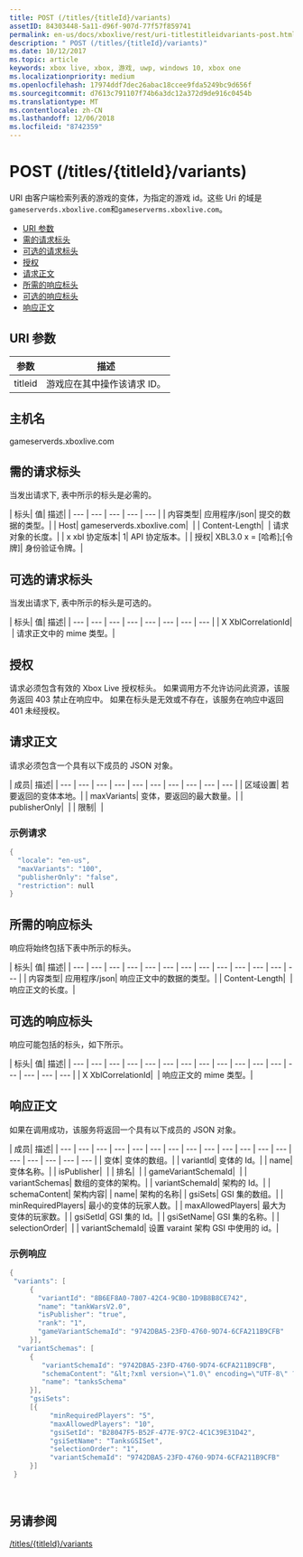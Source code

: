 ```yaml
---
title: POST (/titles/{titleId}/variants)
assetID: 84303448-5a11-d96f-907d-77f57f859741
permalink: en-us/docs/xboxlive/rest/uri-titlestitleidvariants-post.html
description: " POST (/titles/{titleId}/variants)"
ms.date: 10/12/2017
ms.topic: article
keywords: xbox live, xbox, 游戏, uwp, windows 10, xbox one
ms.localizationpriority: medium
ms.openlocfilehash: 17974ddf7dec26abac18ccee9fda5249bc9d656f
ms.sourcegitcommit: d7613c791107f74b6a3dc12a372d9de916c0454b
ms.translationtype: MT
ms.contentlocale: zh-CN
ms.lasthandoff: 12/06/2018
ms.locfileid: "8742359"
---
```

# <a name="post-titlestitleidvariants"></a>POST (/titles/{titleId}/variants)
URI 由客户端检索列表的游戏的变体，为指定的游戏 id。这些 Uri 的域是`gameserverds.xboxlive.com`和`gameserverms.xboxlive.com`。
 
  * [URI 参数](#ID4EZ)
  * [需的请求标头](#ID4EIB)
  * [可选的请求标头](#ID4EED)
  * [授权](#ID4E3D)
  * [请求正文](#ID4EEE)
  * [所需的响应标头](#ID4ELF)
  * [可选的响应标头](#ID4EMG)
  * [响应正文](#ID4EEH)
 
<a id="ID4EZ"></a>

 
## <a name="uri-parameters"></a>URI 参数
 
| 参数| 描述| 
| --- | --- | 
| titleid| 游戏应在其中操作该请求 ID。| 
  
<a id="ID5EG"></a>

 
## <a name="host-name"></a>主机名

gameserverds.xboxlive.com
 
<a id="ID4EIB"></a>

 
## <a name="required-request-headers"></a>需的请求标头
 
当发出请求下, 表中所示的标头是必需的。
 
| 标头| 值| 描述| 
| --- | --- | --- | --- | --- | 
| 内容类型| 应用程序/json| 提交的数据的类型。| 
| Host| gameserverds.xboxlive.com|  | 
| Content-Length|  | 请求对象的长度。| 
| x xbl 协定版本| 1| API 协定版本。| 
| 授权| XBL3.0 x = [哈希];[令牌]| 身份验证令牌。| 
  
<a id="ID4EED"></a>

 
## <a name="optional-request-headers"></a>可选的请求标头
 
当发出请求下, 表中所示的标头是可选的。
 
| 标头| 值| 描述| 
| --- | --- | --- | --- | --- | --- | --- | --- | 
| X XblCorrelationId|  | 请求正文中的 mime 类型。| 
  
<a id="ID4E3D"></a>

 
## <a name="authorization"></a>授权

请求必须包含有效的 Xbox Live 授权标头。 如果调用方不允许访问此资源，该服务返回 403 禁止在响应中。 如果在标头是无效或不存在，该服务在响应中返回 401 未经授权。
 
<a id="ID4EEE"></a>

 
## <a name="request-body"></a>请求正文
 
请求必须包含一个具有以下成员的 JSON 对象。
 
| 成员| 描述| 
| --- | --- | --- | --- | --- | --- | --- | --- | --- | --- | 
| 区域设置| 若要返回的变体本地。| 
| maxVariants| 变体，要返回的最大数量。| 
| publisherOnly|  | 
| 限制|  | 
 
<a id="ID4EDF"></a>

 
### <a name="sample-request"></a>示例请求
 

```cpp
{
  "locale": "en-us",
  "maxVariants": "100",
  "publisherOnly": "false",
  "restriction": null
}

```

   
<a id="ID4ELF"></a>

 
## <a name="required-response-headers"></a>所需的响应标头
 
响应将始终包括下表中所示的标头。
 
| 标头| 值| 描述| 
| --- | --- | --- | --- | --- | --- | --- | --- | --- | --- | --- | --- | --- | 
| 内容类型| 应用程序/json| 响应正文中的数据的类型。| 
| Content-Length|  | 响应正文的长度。| 
  
<a id="ID4EMG"></a>

 
## <a name="optional-response-headers"></a>可选的响应标头
 
响应可能包括的标头，如下所示。
 
| 标头| 值| 描述| 
| --- | --- | --- | --- | --- | --- | --- | --- | --- | --- | --- | --- | --- | --- | --- | --- | 
| X XblCorrelationId|  | 响应正文的 mime 类型。| 
  
<a id="ID4EEH"></a>

 
## <a name="response-body"></a>响应正文
 
如果在调用成功，该服务将返回一个具有以下成员的 JSON 对象。
 
| 成员| 描述| 
| --- | --- | --- | --- | --- | --- | --- | --- | --- | --- | --- | --- | --- | --- | --- | --- | --- | --- | 
| 变体| 变体的数组。| 
| variantId| 变体的 Id。| 
| name| 变体名称。| 
| isPublisher|  | 
| 排名|  | 
| gameVariantSchemaId|  | 
| variantSchemas| 数组的变体的架构。| 
| variantSchemaId| 架构的 Id。| 
| schemaContent| 架构内容| 
| name| 架构的名称| 
| gsiSets| GSI 集的数组。| 
| minRequiredPlayers| 最小的变体的玩家人数。| 
| maxAllowedPlayers| 最大为变体的玩家数。| 
| gsiSetId| GSI 集的 Id。| 
| gsiSetName| GSI 集的名称。| 
| selectionOrder|  | 
| variantSchemaId| 设置 varaint 架构 GSI 中使用的 id。| 
 
<a id="ID4EYBAC"></a>

 
### <a name="sample-response"></a>示例响应
 

```cpp
{
 "variants": [
     { 
       "variantId": "8B6EF8A0-7807-42C4-9CB0-1D9B8B8CE742", 
       "name": "tankWarsV2.0",
       "isPublisher": "true",
       "rank": "1",
       "gameVariantSchemaId": "9742DBA5-23FD-4760-9D74-6CFA211B9CFB"
     }],
  "variantSchemas": [
     {
        "variantSchemaId": "9742DBA5-23FD-4760-9D74-6CFA211B9CFB",
        "schemaContent": "&lt;?xml version=\"1.0\" encoding=\"UTF-8\" ?>&lt;xs:schema xmlns:xs=\"http://www.w3.org/2001/XMLSchema\">&lt;xs:element name=\"root\">&lt;/xs:element>&lt;/xs:schema>"
        "name": "tanksSchema"
     }],
     "gsiSets":
     [{ 
          "minRequiredPlayers": "5", 
          "maxAllowedPlayers": "10", 
          "gsiSetId": "B28047F5-B52F-477E-97C2-4C1C39E31D42",
          "gsiSetName": "TanksGSISet",
          "selectionOrder": "1",
          "variantSchemaId": "9742DBA5-23FD-4760-9D74-6CFA211B9CFB"
     }]
 }

  

```

   
<a id="ID4ERCAC"></a>

 
## <a name="see-also"></a>另请参阅
 [/titles/{titleId}/variants](uri-titlestitleidvariants.md)

  